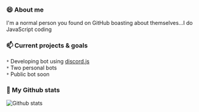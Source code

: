 ### 😄 About me
I'm a normal person you found on GitHub boasting about themselves...I do JavaScript coding

### 📫 Current projects & goals
```*``` Developing bot using [discord.js](https://discordjs.guide/)\
`*` Two personal bots\
`*` Public bot soon

### 🌱 My Github stats
![Github stats](https://github-readme-stats.vercel.app/api?username=UndiedHitler)
